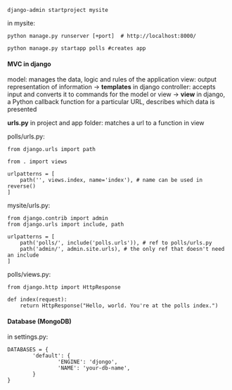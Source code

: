 ```
django-admin startproject mysite
```

in mysite: 
```
python manage.py runserver [+port]  # http://localhost:8000/

python manage.py startapp polls #creates app
```

#### MVC in django
model: manages the data, logic and rules of the application
view: output representation of information -> **templates** in django
controller: accepts input and converts it to commands for the model or view -> **view** in django, a Python callback function for a particular URL, describes which data is presented

**urls.py** in project and app folder:
matches a url to a function in view

polls/urls.py:
```
from django.urls import path

from . import views

urlpatterns = [
    path('', views.index, name='index'), # name can be used in reverse()
]
```
mysite/urls.py:
```
from django.contrib import admin
from django.urls import include, path

urlpatterns = [
    path('polls/', include('polls.urls')), # ref to polls/urls.py
    path('admin/', admin.site.urls), # the only ref that doesn't need an include
]
```

polls/views.py:
```
from django.http import HttpResponse

def index(request):
    return HttpResponse("Hello, world. You're at the polls index.")
```

#### Database (MongoDB)
in settings.py:
```
DATABASES = {
        'default': {
                'ENGINE': 'djongo',
                'NAME': 'your-db-name',
        }
}
```

